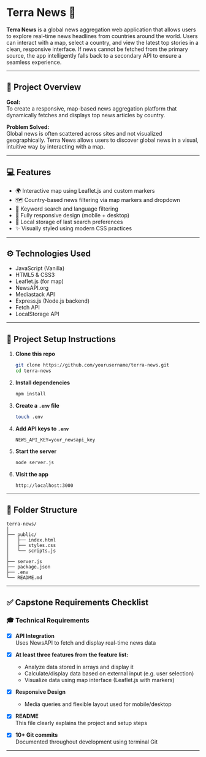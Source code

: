 # Terra News 📰

**Terra News** is a global news aggregation web application that allows users to explore real-time news headlines from countries around the world. Users can interact with a map, select a country, and view the latest top stories in a clean, responsive interface. If news cannot be fetched from the primary source, the app intelligently falls back to a secondary API to ensure a seamless experience.

---

## 📌 Project Overview

**Goal:**  
To create a responsive, map-based news aggregation platform that dynamically fetches and displays top news articles by country.

**Problem Solved:**  
Global news is often scattered across sites and not visualized geographically. Terra News allows users to discover global news in a visual, intuitive way by interacting with a map.

---

## 💻 Features

- 🌍 Interactive map using Leaflet.js and custom markers
- 🗺️ Country-based news filtering via map markers and dropdown
- 🔎 Keyword search and language filtering
- 📱 Fully responsive design (mobile + desktop)
- 💾 Local storage of last search preferences
- ✨ Visually styled using modern CSS practices

---

## ⚙️ Technologies Used

- JavaScript (Vanilla)
- HTML5 & CSS3
- Leaflet.js (for map)
- NewsAPI.org
- Mediastack API
- Express.js (Node.js backend)
- Fetch API
- LocalStorage API

---

## 🔧 Project Setup Instructions

1. **Clone this repo**

   ```bash
   git clone https://github.com/yourusername/terra-news.git
   cd terra-news
   ```

2. **Install dependencies**

   ```bash
   npm install
   ```

3. **Create a `.env` file**

   ```bash
   touch .env
   ```

4. **Add API keys to `.env`**

   ```
   NEWS_API_KEY=your_newsapi_key

   ```

5. **Start the server**

   ```bash
   node server.js
   ```

6. **Visit the app**
   ```
   http://localhost:3000
   ```

---

## 📁 Folder Structure

```
terra-news/
│
├── public/
│   ├── index.html
│   ├── styles.css
│   └── scripts.js
│
├── server.js
├── package.json
├── .env
└── README.md
```

---

## ✅ Capstone Requirements Checklist

### 🎓 Technical Requirements

- [x] **API Integration**  
       Uses NewsAPI to fetch and display real-time news data

- [x] **At least three features from the feature list:**

  - Analyze data stored in arrays and display it
  - Calculate/display data based on external input (e.g. user selection)
  - Visualize data using map interface (Leaflet.js with markers)

- [x] **Responsive Design**

  - Media queries and flexible layout used for mobile/desktop

- [x] **README**  
       This file clearly explains the project and setup steps

- [x] **10+ Git commits**  
       Documented throughout development using terminal Git

---

